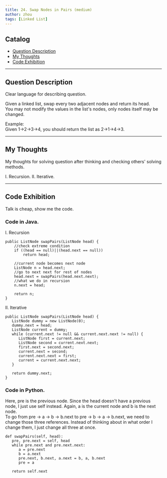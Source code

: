 ```yaml
---
title: 24. Swap Nodes in Pairs (medium)                   
author: zhou      
tags: [Linked List]            
---
```


       

## Catalog  
+ [Question Description](#partI)
+ [My Thoughts](#partII)
+ [Code Exhibition](#partIII)

----------------------------------

## Question Description
Clear language for describing question.    

Given a linked list, swap every two adjacent nodes and return its head.      
You may not modify the values in the list's nodes, only nodes itself may be changed.      

Example:    
Given 1->2->3->4, you should return the list as 2->1->4->3.    


----------------------------------

## My Thoughts
My thoughts for solving question after thinking and checking others' solving methods.        

I. Recursion. 
II. Iterative. 


----------------------------------

## Code Exhibition
Talk is cheap, show me the code.    
### Code in Java.     
I. Recursion    

    public ListNode swapPairs(ListNode head) {
        //check extreme condition
        if ((head == null)||(head.next == null))
            return head;
        
        //current node becomes next node
        ListNode n = head.next;
        //go to next next for rest of nodes
        head.next = swapPairs(head.next.next);
        //what we do in recursion
        n.next = head;
        
        return n;
    }

II. Iterative    

    public ListNode swapPairs(ListNode head) {
       ListNode dummy = new ListNode(0);
       dummy.next = head;
       ListNode current = dummy;
       while (current.next != null && current.next.next != null) {
          ListNode first = current.next;
          ListNode second = current.next.next;
          first.next = second.next;
          current.next = second;
          current.next.next = first;
          current = current.next.next;
       }
    
       return dummy.next;
    }


### Code in Python.   
Here, pre is the previous node. Since the head doesn't have a previous node, I just use self instead. Again, a is the current node and b is the next node.     
To go from pre -> a -> b -> b.next to pre -> b -> a -> b.next, we need to change those three references. Instead of thinking about in what order I change them, I just change all three at once.    

       
    def swapPairs(self, head):
       pre, pre.next = self, head
       while pre.next and pre.next.next:
          a = pre.next
          b = a.next
          pre.next, b.next, a.next = b, a, b.next
          pre = a
       
       return self.next



